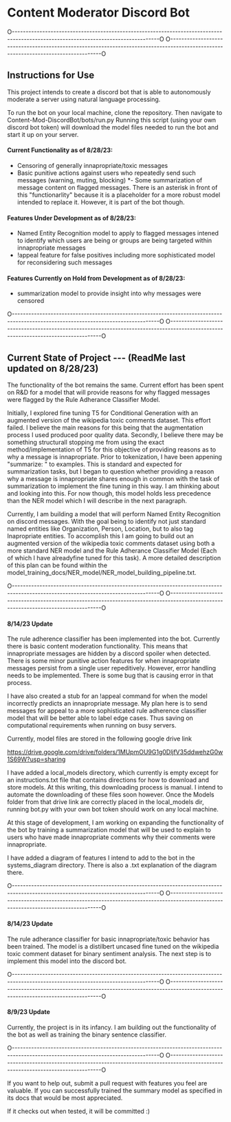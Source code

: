 # Content Moderator Discord Bot

O-----------------------------------------------------------------------------------------------------------------------------------O
O-----------------------------------------------------------------------------------------------------------------------------------O


## Instructions for Use

This project intends to create a discord bot that is able to autonomously moderate a server using natural
language processing. 

To run the bot on your local machine, clone the repository. Then navigate to Content-Mod-DiscordBot/bots/run.py
Running this script (using your own discord bot token) will download the model files needed to run the bot and start 
it up on your server.

#### Current Functionality as of 8/28/23:
- Censoring of generally innapropriate/toxic messages
- Basic punitive actions against users who repeatedly send such messages (warning, muting, blocking)
*- Some summarization of message content on flagged messages. There is an asterisk in front of this
  "functionarlity" because it is a placeholder for a more robust model intended to replace it. However,
  it is part of the bot though.

#### Features Under Development as of 8/28/23:
- Named Entity Recognition model to apply to flagged messages intened to identify which users are being or
  groups are being targeted within innapropriate messages
- !appeal feature for false positives including more sophisticated model for reconsidering such messages

#### Features Currently on Hold from Development as of 8/28/23:
- summarization model to provide insight into why messages were censored


O-----------------------------------------------------------------------------------------------------------------------------------O
O-----------------------------------------------------------------------------------------------------------------------------------O

## Current State of Project --- (ReadMe last updated on 8/28/23)
The functionality of the bot remains the same. Current effort has been spent on R&D for a model that will provide reasons for why 
flagged messages were flagged by the Rule Adherance Classifier Model. 

Initially, I explored fine tuning T5 for Conditional Generation with an augmented version of the wikipedia toxic comments dataset. 
This effort failed. I believe the main reasons for this being that the augmentation process I used produced poor quality data. 
Secondly, I believe there may be something structurall stopping me from using the exact method/implementation of T5 for this objective
of providing reasons as to why a message is innapropriate. Prior to tokenization, I have been appening "summarize: " to examples. This 
is standard and expected for summarization tasks, but I began to question whether providing a reason why a message is innapropriate 
shares enough in common with the task of summarization to implement the fine tuning in this way. I am thinking about and looking into 
this. For now though, this model holds less precedence than the NER model which I will describe in the next paragraph.

Currently, I am building a model that will perform Named Entity Recognition on discord messages. With the goal being to identify not 
just standard named entities like Organization, Person, Location, but to also tag Inapropriate entities. To accomplish this I am going 
to build out an augmented version of the wikipedia toxic comments dataset using both a more standard NER model and the Rule Adherance
Classifier Model (Each of which I have alreadyfine tuned for this task). A more detailed description of this plan can be found within 
the model_training_docs/NER_model/NER_model_building_pipeline.txt. 


O-----------------------------------------------------------------------------------------------------------------------------------O
O-----------------------------------------------------------------------------------------------------------------------------------O

#### 8/14/23 Update

The rule adherence classifier has been implemented into the bot. Currently there is basic content moderation
functionality. This means that innapropriate messages are hidden by a discord spoiler when detected. There is 
some minor punitive action features for when innapropriate messages persist from a single user repeditively.
However, error handling needs to be implemented. There is some bug that is causing error in that process.

I have also created a stub for an !appeal command for when the model incorrectly predicts an innapropriate 
message. My plan here is to send messages for appeal to a more sophisticated rule adherence classifier model
that will be better able to label edge cases. Thus saving on computational requirements when running on busy
servers.

Currently, model files are stored in the following google drive link 

https://drive.google.com/drive/folders/1MUpmOU9G1g0DljfV35ddwehzG0w1S69W?usp=sharing

I have added a local_models directory, which currently is empty except for an instructions.txt file that contains
directions for how to download and store models. At this writing, this downloading process is manual. I intend to 
automate the downloading of these files soon however. Once the Models folder from that drive link are correctly 
placed in the local_models dir, running bot.py with your own bot token should work on any local machine. 

At this stage of development, I am working on expanding the functionality of the bot by training a summarization 
model that will be used to explain to users who have made innapropriate comments why their comments were innapropriate.

I have added a diagram of features I intend to add to the bot in the systems_diagram directory. There is also a .txt 
explanation of the diagram there.

O-----------------------------------------------------------------------------------------------------------------------------------O
O-----------------------------------------------------------------------------------------------------------------------------------O

#### 8/14/23 Update

The rule adherance classifier for basic innapropriate/toxic behavior has been trained. The
model is a distilbert uncased fine tuned on the wikipedia toxic comment dataset for binary 
sentiment analysis. The next step is to implement this model into the discord bot.

O-----------------------------------------------------------------------------------------------------------------------------------O
O-----------------------------------------------------------------------------------------------------------------------------------O

#### 8/9/23 Update

Currently, the project is in its infancy. I am building out the functionality of the bot as well as training the 
binary sentence classifier. 

O-----------------------------------------------------------------------------------------------------------------------------------O
O-----------------------------------------------------------------------------------------------------------------------------------O

If you want to help out, submit a pull request with features you feel are valuable. If you can successfully trained
the summary model as specified in its docs that would be most appreciated.

If it checks out when tested, it will be committed :)


